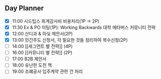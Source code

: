 ## Day Planner
- [x] 11:00 시드팁스 회계감사비 비용처리(1P → 2P)
- [x] 11:30 Ex & PO 미팅(1P): Working Backwards 대학 메타버스 커뮤니티 전략
- [x] 12:00 산디과 & 아싳 제안서(2P)
- [x] 13:00 민간주도 신청서, 각 필요한 것들 정리하여 복수신청(2P)
- [ ] 14:00 [[세그먼트 별 전략]] (4P)
- [ ] 16:00 [[커뮤니티 별 전략]] (2P)
- [ ] 17:00 B2B 제안서
- [ ] 18:00 유난한 도전 책
- [ ] 19:00 조폐공사 입주계약 관련 건 처리